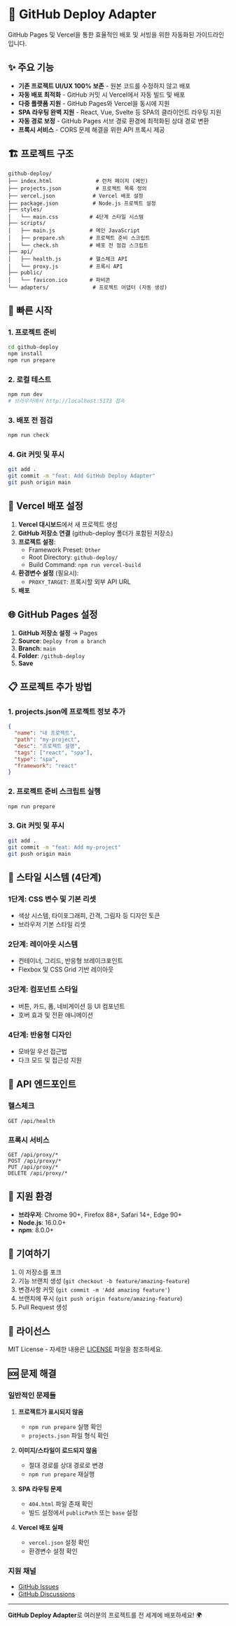 # 🚀 GitHub Deploy Adapter

GitHub Pages 및 Vercel을 통한 효율적인 배포 및 서빙을 위한 자동화된 가이드라인입니다.

## ✨ 주요 기능

- **기존 프로젝트 UI/UX 100% 보존** - 원본 코드를 수정하지 않고 배포
- **자동 배포 최적화** - GitHub 커밋 시 Vercel에서 자동 빌드 및 배포
- **다중 플랫폼 지원** - GitHub Pages와 Vercel을 동시에 지원
- **SPA 라우팅 완벽 지원** - React, Vue, Svelte 등 SPA의 클라이언트 라우팅 지원
- **자동 경로 보정** - GitHub Pages 서브 경로 환경에 최적화된 상대 경로 변환
- **프록시 서비스** - CORS 문제 해결을 위한 API 프록시 제공

## 🏗️ 프로젝트 구조

```
github-deploy/
├── index.html              # 런처 페이지 (메인)
├── projects.json           # 프로젝트 목록 정의
├── vercel.json            # Vercel 배포 설정
├── package.json           # Node.js 프로젝트 설정
├── styles/
│   └── main.css          # 4단계 스타일 시스템
├── scripts/
│   ├── main.js           # 메인 JavaScript
│   ├── prepare.sh        # 프로젝트 준비 스크립트
│   └── check.sh          # 배포 전 점검 스크립트
├── api/
│   ├── health.js         # 헬스체크 API
│   └── proxy.js          # 프록시 API
├── public/
│   └── favicon.ico       # 파비콘
└── adapters/              # 프로젝트 어댑터 (자동 생성)
```

## 🚀 빠른 시작

### 1. 프로젝트 준비

```bash
cd github-deploy
npm install
npm run prepare
```

### 2. 로컬 테스트

```bash
npm run dev
# 브라우저에서 http://localhost:5173 접속
```

### 3. 배포 전 점검

```bash
npm run check
```

### 4. Git 커밋 및 푸시

```bash
git add .
git commit -m "feat: Add GitHub Deploy Adapter"
git push origin main
```

## 🔧 Vercel 배포 설정

1. **Vercel 대시보드**에서 새 프로젝트 생성
2. **GitHub 저장소 연결** (github-deploy 폴더가 포함된 저장소)
3. **프로젝트 설정**:
   - Framework Preset: `Other`
   - Root Directory: `github-deploy/`
   - Build Command: `npm run vercel-build`
4. **환경변수 설정** (필요시):
   - `PROXY_TARGET`: 프록시할 외부 API URL
5. **배포**

## 🌐 GitHub Pages 설정

1. **GitHub 저장소 설정** → Pages
2. **Source**: `Deploy from a branch`
3. **Branch**: `main`
4. **Folder**: `/github-deploy`
5. **Save**

## 📋 프로젝트 추가 방법

### 1. projects.json에 프로젝트 정보 추가

```json
{
  "name": "내 프로젝트",
  "path": "my-project",
  "desc": "프로젝트 설명",
  "tags": ["react", "spa"],
  "type": "spa",
  "framework": "react"
}
```

### 2. 프로젝트 준비 스크립트 실행

```bash
npm run prepare
```

### 3. Git 커밋 및 푸시

```bash
git add .
git commit -m "feat: Add my-project"
git push origin main
```

## 🎨 스타일 시스템 (4단계)

### 1단계: CSS 변수 및 기본 리셋
- 색상 시스템, 타이포그래피, 간격, 그림자 등 디자인 토큰
- 브라우저 기본 스타일 리셋

### 2단계: 레이아웃 시스템
- 컨테이너, 그리드, 반응형 브레이크포인트
- Flexbox 및 CSS Grid 기반 레이아웃

### 3단계: 컴포넌트 스타일
- 버튼, 카드, 폼, 네비게이션 등 UI 컴포넌트
- 호버 효과 및 전환 애니메이션

### 4단계: 반응형 디자인
- 모바일 우선 접근법
- 다크 모드 및 접근성 지원

## 🔌 API 엔드포인트

### 헬스체크
```
GET /api/health
```

### 프록시 서비스
```
GET /api/proxy/*
POST /api/proxy/*
PUT /api/proxy/*
DELETE /api/proxy/*
```

## 📱 지원 환경

- **브라우저**: Chrome 90+, Firefox 88+, Safari 14+, Edge 90+
- **Node.js**: 16.0.0+
- **npm**: 8.0.0+

## 🤝 기여하기

1. 이 저장소를 포크
2. 기능 브랜치 생성 (`git checkout -b feature/amazing-feature`)
3. 변경사항 커밋 (`git commit -m 'Add amazing feature'`)
4. 브랜치에 푸시 (`git push origin feature/amazing-feature`)
5. Pull Request 생성

## 📄 라이선스

MIT License - 자세한 내용은 [LICENSE](LICENSE) 파일을 참조하세요.

## 🆘 문제 해결

### 일반적인 문제들

1. **프로젝트가 표시되지 않음**
   - `npm run prepare` 실행 확인
   - `projects.json` 파일 형식 확인

2. **이미지/스타일이 로드되지 않음**
   - 절대 경로를 상대 경로로 변경
   - `npm run prepare` 재실행

3. **SPA 라우팅 문제**
   - `404.html` 파일 존재 확인
   - 빌드 설정에서 `publicPath` 또는 `base` 설정

4. **Vercel 배포 실패**
   - `vercel.json` 설정 확인
   - 환경변수 설정 확인

### 지원 채널

- [GitHub Issues](https://github.com/your-username/your-repo-name/issues)
- [GitHub Discussions](https://github.com/your-username/your-repo-name/discussions)

---

**GitHub Deploy Adapter**로 여러분의 프로젝트를 전 세계에 배포하세요! 🌍
